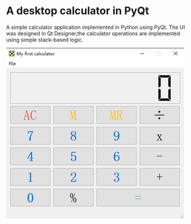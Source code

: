 # A desktop calculator in PyQt

A simple calculator application implemented in Python using PyQt. The UI was designed in Qt Designer,the calculator operations are implemented using simple stack-based logic.

![Calculator](https://github.com/pccode21/PyQt5/blob/master/calculator/images/screenshot-calculator.jpg)
